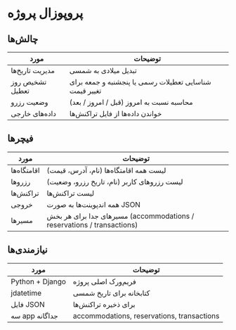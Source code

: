 # پروپوزال پروژه

## چالش‌ها
| مورد | توضیحات |
|------|----------|
| مدیریت تاریخ‌ها | تبدیل میلادی به شمسی |
| تشخیص روز تعطیل | شناسایی تعطیلات رسمی یا پنجشنبه و جمعه برای تغییر قیمت |
| وضعیت رزرو | محاسبه نسبت به امروز (قبل / امروز / بعد) |
| داده‌های خارجی | خواندن داده‌ها از فایل تراکنش‌ها |

## فیچرها
| مورد | توضیحات |
|-------------|----------|
| اقامتگاه‌ها | لیست همه اقامتگاه‌ها (نام، آدرس، قیمت) |
| رزروها      | لیست رزروهای کاربر (نام، تاریخ رزرو، وضعیت) |
| تراکنش‌ها   | لیست تراکنش‌ها |
| خروجی       | همه اندپوینت‌ها به صورت JSON |
| مسیرها      | مسیرهای جدا برای هر بخش (accommodations / reservations / transactions) |

## نیازمندی‌ها
| مورد| توضیحات |
|-----------------|----------|
| Python + Django | فریم‌ورک اصلی پروژه |
| jdatetime       | کتابخانه برای تاریخ شمسی |
| فایل JSON       | برای ذخیره تراکنش‌ها |
| سه app جداگانه  | accommodations, reservations, transactions |
